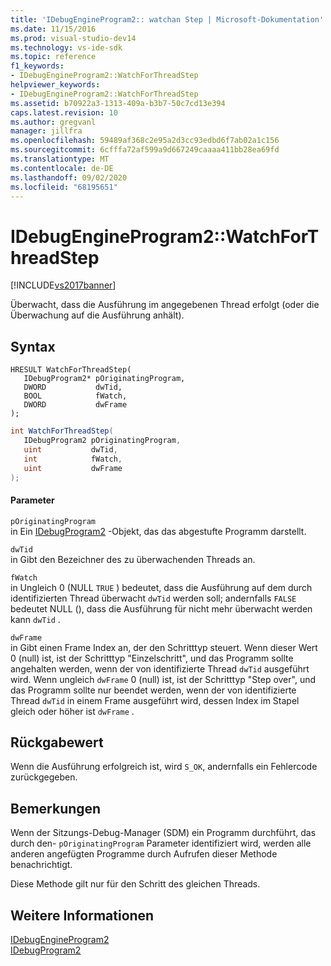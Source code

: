 ```yaml
---
title: 'IDebugEngineProgram2:: watchan Step | Microsoft-Dokumentation'
ms.date: 11/15/2016
ms.prod: visual-studio-dev14
ms.technology: vs-ide-sdk
ms.topic: reference
f1_keywords:
- IDebugEngineProgram2::WatchForThreadStep
helpviewer_keywords:
- IDebugEngineProgram2::WatchForThreadStep
ms.assetid: b70922a3-1313-409a-b3b7-50c7cd13e394
caps.latest.revision: 10
ms.author: gregvanl
manager: jillfra
ms.openlocfilehash: 59489af368c2e95a2d3cc93edbd6f7ab02a1c156
ms.sourcegitcommit: 6cfffa72af599a9d667249caaaa411bb28ea69fd
ms.translationtype: MT
ms.contentlocale: de-DE
ms.lasthandoff: 09/02/2020
ms.locfileid: "68195651"
---
```

# <a name="idebugengineprogram2watchforthreadstep"></a>IDebugEngineProgram2::WatchForThreadStep
[!INCLUDE[vs2017banner](../../../includes/vs2017banner.md)]

Überwacht, dass die Ausführung im angegebenen Thread erfolgt (oder die Überwachung auf die Ausführung anhält).  
  
## <a name="syntax"></a>Syntax  
  
```cpp#  
HRESULT WatchForThreadStep(   
   IDebugProgram2* pOriginatingProgram,  
   DWORD           dwTid,  
   BOOL            fWatch,  
   DWORD           dwFrame  
);  
```  
  
```csharp  
int WatchForThreadStep(   
   IDebugProgram2 pOriginatingProgram,  
   uint           dwTid,  
   int            fWatch,  
   uint           dwFrame  
);  
```  
  
#### <a name="parameters"></a>Parameter  
 `pOriginatingProgram`  
 in Ein [IDebugProgram2](../../../extensibility/debugger/reference/idebugprogram2.md) -Objekt, das das abgestufte Programm darstellt.  
  
 `dwTid`  
 in Gibt den Bezeichner des zu überwachenden Threads an.  
  
 `fWatch`  
 in Ungleich 0 (NULL `TRUE` ) bedeutet, dass die Ausführung auf dem durch identifizierten Thread überwacht `dwTid` werden soll; andernfalls `FALSE` bedeutet NULL (), dass die Ausführung für nicht mehr überwacht werden kann `dwTid` .  
  
 `dwFrame`  
 in Gibt einen Frame Index an, der den Schritttyp steuert. Wenn dieser Wert 0 (null) ist, ist der Schritttyp "Einzelschritt", und das Programm sollte angehalten werden, wenn der von identifizierte Thread `dwTid` ausgeführt wird. Wenn ungleich `dwFrame` 0 (null) ist, ist der Schritttyp "Step over", und das Programm sollte nur beendet werden, wenn der von identifizierte Thread `dwTid` in einem Frame ausgeführt wird, dessen Index im Stapel gleich oder höher ist `dwFrame` .  
  
## <a name="return-value"></a>Rückgabewert  
 Wenn die Ausführung erfolgreich ist, wird `S_OK`, andernfalls ein Fehlercode zurückgegeben.  
  
## <a name="remarks"></a>Bemerkungen  
 Wenn der Sitzungs-Debug-Manager (SDM) ein Programm durchführt, das durch den- `pOriginatingProgram` Parameter identifiziert wird, werden alle anderen angefügten Programme durch Aufrufen dieser Methode benachrichtigt.  
  
 Diese Methode gilt nur für den Schritt des gleichen Threads.  
  
## <a name="see-also"></a>Weitere Informationen  
 [IDebugEngineProgram2](../../../extensibility/debugger/reference/idebugengineprogram2.md)   
 [IDebugProgram2](../../../extensibility/debugger/reference/idebugprogram2.md)
